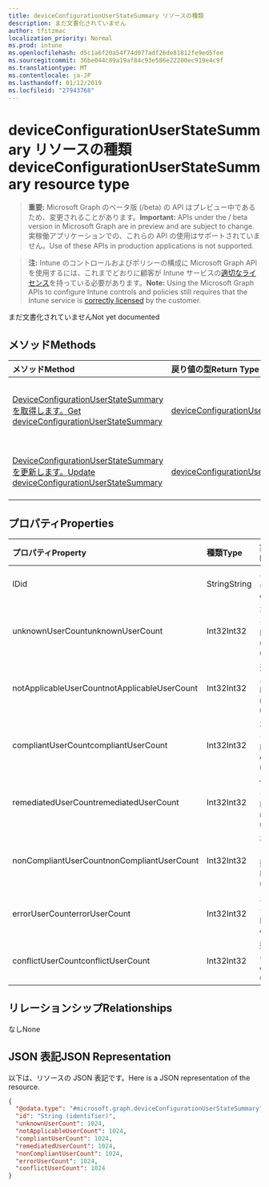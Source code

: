 ```yaml
---
title: deviceConfigurationUserStateSummary リソースの種類
description: まだ文書化されていません
author: tfitzmac
localization_priority: Normal
ms.prod: intune
ms.openlocfilehash: d5c1a6f20a54f74d077adf26de81812fe9ed5fee
ms.sourcegitcommit: 36be044c89a19af84c93e586e22200ec919e4c9f
ms.translationtype: MT
ms.contentlocale: ja-JP
ms.lasthandoff: 01/12/2019
ms.locfileid: "27943768"
---
```

# <a name="deviceconfigurationuserstatesummary-resource-type"></a><span data-ttu-id="ef3b0-103">deviceConfigurationUserStateSummary リソースの種類</span><span class="sxs-lookup"><span data-stu-id="ef3b0-103">deviceConfigurationUserStateSummary resource type</span></span>

> <span data-ttu-id="ef3b0-104">**重要:** Microsoft Graph のベータ版 (/beta) の API はプレビュー中であるため、変更されることがあります。</span><span class="sxs-lookup"><span data-stu-id="ef3b0-104">**Important:** APIs under the / beta version in Microsoft Graph are in preview and are subject to change.</span></span> <span data-ttu-id="ef3b0-105">実稼働アプリケーションでの、これらの API の使用はサポートされていません。</span><span class="sxs-lookup"><span data-stu-id="ef3b0-105">Use of these APIs in production applications is not supported.</span></span>

> <span data-ttu-id="ef3b0-106">**注:** Intune のコントロールおよびポリシーの構成に Microsoft Graph API を使用するには、これまでどおりに顧客が Intune サービスの[適切なライセンス](https://go.microsoft.com/fwlink/?linkid=839381)を持っている必要があります。</span><span class="sxs-lookup"><span data-stu-id="ef3b0-106">**Note:** Using the Microsoft Graph APIs to configure Intune controls and policies still requires that the Intune service is [correctly licensed](https://go.microsoft.com/fwlink/?linkid=839381) by the customer.</span></span>

<span data-ttu-id="ef3b0-107">まだ文書化されていません</span><span class="sxs-lookup"><span data-stu-id="ef3b0-107">Not yet documented</span></span>
## <a name="methods"></a><span data-ttu-id="ef3b0-108">メソッド</span><span class="sxs-lookup"><span data-stu-id="ef3b0-108">Methods</span></span>
|<span data-ttu-id="ef3b0-109">メソッド</span><span class="sxs-lookup"><span data-stu-id="ef3b0-109">Method</span></span>|<span data-ttu-id="ef3b0-110">戻り値の型</span><span class="sxs-lookup"><span data-stu-id="ef3b0-110">Return Type</span></span>|<span data-ttu-id="ef3b0-111">説明</span><span class="sxs-lookup"><span data-stu-id="ef3b0-111">Description</span></span>|
|:---|:---|:---|
|[<span data-ttu-id="ef3b0-112">DeviceConfigurationUserStateSummary を取得します。</span><span class="sxs-lookup"><span data-stu-id="ef3b0-112">Get deviceConfigurationUserStateSummary</span></span>](../api/intune-deviceconfig-deviceconfigurationuserstatesummary-get.md)|[<span data-ttu-id="ef3b0-113">deviceConfigurationUserStateSummary</span><span class="sxs-lookup"><span data-stu-id="ef3b0-113">deviceConfigurationUserStateSummary</span></span>](../resources/intune-deviceconfig-deviceconfigurationuserstatesummary.md)|<span data-ttu-id="ef3b0-114">[DeviceConfigurationUserStateSummary](../resources/intune-deviceconfig-deviceconfigurationuserstatesummary.md)オブジェクトのプロパティと関係を参照してください。</span><span class="sxs-lookup"><span data-stu-id="ef3b0-114">Read properties and relationships of the [deviceConfigurationUserStateSummary](../resources/intune-deviceconfig-deviceconfigurationuserstatesummary.md) object.</span></span>|
|[<span data-ttu-id="ef3b0-115">DeviceConfigurationUserStateSummary を更新します。</span><span class="sxs-lookup"><span data-stu-id="ef3b0-115">Update deviceConfigurationUserStateSummary</span></span>](../api/intune-deviceconfig-deviceconfigurationuserstatesummary-update.md)|[<span data-ttu-id="ef3b0-116">deviceConfigurationUserStateSummary</span><span class="sxs-lookup"><span data-stu-id="ef3b0-116">deviceConfigurationUserStateSummary</span></span>](../resources/intune-deviceconfig-deviceconfigurationuserstatesummary.md)|<span data-ttu-id="ef3b0-117">[DeviceConfigurationUserStateSummary](../resources/intune-deviceconfig-deviceconfigurationuserstatesummary.md)オブジェクトのプロパティを更新します。</span><span class="sxs-lookup"><span data-stu-id="ef3b0-117">Update the properties of a [deviceConfigurationUserStateSummary](../resources/intune-deviceconfig-deviceconfigurationuserstatesummary.md) object.</span></span>|

## <a name="properties"></a><span data-ttu-id="ef3b0-118">プロパティ</span><span class="sxs-lookup"><span data-stu-id="ef3b0-118">Properties</span></span>
|<span data-ttu-id="ef3b0-119">プロパティ</span><span class="sxs-lookup"><span data-stu-id="ef3b0-119">Property</span></span>|<span data-ttu-id="ef3b0-120">種類</span><span class="sxs-lookup"><span data-stu-id="ef3b0-120">Type</span></span>|<span data-ttu-id="ef3b0-121">説明</span><span class="sxs-lookup"><span data-stu-id="ef3b0-121">Description</span></span>|
|:---|:---|:---|
|<span data-ttu-id="ef3b0-122">ID</span><span class="sxs-lookup"><span data-stu-id="ef3b0-122">id</span></span>|<span data-ttu-id="ef3b0-123">String</span><span class="sxs-lookup"><span data-stu-id="ef3b0-123">String</span></span>|<span data-ttu-id="ef3b0-124">エンティティのキー。</span><span class="sxs-lookup"><span data-stu-id="ef3b0-124">Key of the entity.</span></span>|
|<span data-ttu-id="ef3b0-125">unknownUserCount</span><span class="sxs-lookup"><span data-stu-id="ef3b0-125">unknownUserCount</span></span>|<span data-ttu-id="ef3b0-126">Int32</span><span class="sxs-lookup"><span data-stu-id="ef3b0-126">Int32</span></span>|<span data-ttu-id="ef3b0-127">不明なユーザーの数</span><span class="sxs-lookup"><span data-stu-id="ef3b0-127">Number of unknown users</span></span>|
|<span data-ttu-id="ef3b0-128">notApplicableUserCount</span><span class="sxs-lookup"><span data-stu-id="ef3b0-128">notApplicableUserCount</span></span>|<span data-ttu-id="ef3b0-129">Int32</span><span class="sxs-lookup"><span data-stu-id="ef3b0-129">Int32</span></span>|<span data-ttu-id="ef3b0-130">適用されないユーザーの数</span><span class="sxs-lookup"><span data-stu-id="ef3b0-130">Number of not applicable users</span></span>|
|<span data-ttu-id="ef3b0-131">compliantUserCount</span><span class="sxs-lookup"><span data-stu-id="ef3b0-131">compliantUserCount</span></span>|<span data-ttu-id="ef3b0-132">Int32</span><span class="sxs-lookup"><span data-stu-id="ef3b0-132">Int32</span></span>|<span data-ttu-id="ef3b0-133">準拠のユーザーの数</span><span class="sxs-lookup"><span data-stu-id="ef3b0-133">Number of compliant users</span></span>|
|<span data-ttu-id="ef3b0-134">remediatedUserCount</span><span class="sxs-lookup"><span data-stu-id="ef3b0-134">remediatedUserCount</span></span>|<span data-ttu-id="ef3b0-135">Int32</span><span class="sxs-lookup"><span data-stu-id="ef3b0-135">Int32</span></span>|<span data-ttu-id="ef3b0-136">修正されたユーザーの数</span><span class="sxs-lookup"><span data-stu-id="ef3b0-136">Number of remediated users</span></span>|
|<span data-ttu-id="ef3b0-137">nonCompliantUserCount</span><span class="sxs-lookup"><span data-stu-id="ef3b0-137">nonCompliantUserCount</span></span>|<span data-ttu-id="ef3b0-138">Int32</span><span class="sxs-lookup"><span data-stu-id="ef3b0-138">Int32</span></span>|<span data-ttu-id="ef3b0-139">準拠していないユーザーの数</span><span class="sxs-lookup"><span data-stu-id="ef3b0-139">Number of NonCompliant users</span></span>|
|<span data-ttu-id="ef3b0-140">errorUserCount</span><span class="sxs-lookup"><span data-stu-id="ef3b0-140">errorUserCount</span></span>|<span data-ttu-id="ef3b0-141">Int32</span><span class="sxs-lookup"><span data-stu-id="ef3b0-141">Int32</span></span>|<span data-ttu-id="ef3b0-142">エラー ユーザーの数</span><span class="sxs-lookup"><span data-stu-id="ef3b0-142">Number of error users</span></span>|
|<span data-ttu-id="ef3b0-143">conflictUserCount</span><span class="sxs-lookup"><span data-stu-id="ef3b0-143">conflictUserCount</span></span>|<span data-ttu-id="ef3b0-144">Int32</span><span class="sxs-lookup"><span data-stu-id="ef3b0-144">Int32</span></span>|<span data-ttu-id="ef3b0-145">競合ユーザーの数</span><span class="sxs-lookup"><span data-stu-id="ef3b0-145">Number of conflict users</span></span>|

## <a name="relationships"></a><span data-ttu-id="ef3b0-146">リレーションシップ</span><span class="sxs-lookup"><span data-stu-id="ef3b0-146">Relationships</span></span>
<span data-ttu-id="ef3b0-147">なし</span><span class="sxs-lookup"><span data-stu-id="ef3b0-147">None</span></span>
## <a name="json-representation"></a><span data-ttu-id="ef3b0-148">JSON 表記</span><span class="sxs-lookup"><span data-stu-id="ef3b0-148">JSON Representation</span></span>
<span data-ttu-id="ef3b0-149">以下は、リソースの JSON 表記です。</span><span class="sxs-lookup"><span data-stu-id="ef3b0-149">Here is a JSON representation of the resource.</span></span>
<!-- {
  "blockType": "resource",
  "keyProperty": "id",
  "@odata.type": "microsoft.graph.deviceConfigurationUserStateSummary"
}
-->
``` json
{
  "@odata.type": "#microsoft.graph.deviceConfigurationUserStateSummary",
  "id": "String (identifier)",
  "unknownUserCount": 1024,
  "notApplicableUserCount": 1024,
  "compliantUserCount": 1024,
  "remediatedUserCount": 1024,
  "nonCompliantUserCount": 1024,
  "errorUserCount": 1024,
  "conflictUserCount": 1024
}
```





